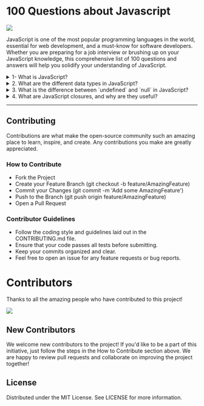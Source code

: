 # 100 Questions about Javascript

[![](https://img.shields.io/badge/README-Español-red)](./README.md)

JavaScript is one of the most popular programming languages in the world, essential for web development, and a must-know for software developers. Whether you are preparing for a job interview or brushing up on your JavaScript knowledge, this comprehensive list of 100 questions and answers will help you solidify your understanding of JavaScript.

<details>
<summary>1- What is JavaScript?</summary>

  **Answer**: JavaScript is a high-level, dynamic, untyped, and interpreted programming language. It is primarily used for creating interactive and dynamic content on web pages. JavaScript is versatile and can be used on both the client-side and server-side (Node.js).

JavaScript allows developers to create rich web applications by manipulating the DOM (Document Object Model), handling events, and communicating with servers through AJAX requests. It is also a core technology of the web, alongside HTML and CSS.

</details>


<details>
<summary>2. What are the different data types in JavaScript?</summary>

  **Answer**: 
  1. Primitive Data Types:
     - String: Represents a sequence of characters, e.g., "Hello, World!".
     - Number: Represents both integer and floating-point numbers, e.g., 42 or 3.14.
     - Boolean: Represents logical entities with two values: true or false.
     - Undefined: A variable that has been declared but not assigned a value has the type undefined.
     - Null: Represents the intentional absence of any object value, often used to indicate "no value".
     - Symbol (ES6): A unique and immutable primitive value used as the key of an object property.
     - BigInt (ES2020): Represents integers with arbitrary precision, allowing for manipulation of large integers beyond the safe integer limit for numbers.

  2. Non-Primitive Data Types:
     - Object: A collection of key-value pairs, often used to store more complex data and entities.

> Understanding these data types is crucial for variable manipulation and function execution in JavaScript.
</details>


<details>
<summary>3. What is the difference between `undefined` and `null` in JavaScript?</summary>

  **Answer**: In JavaScript, `undefined` and `null` are distinct values that represent the absence of a value, but they are used in different contexts:

`undefined`: A variable is `undefined` when it is declared but not yet assigned a value. It represents a lack of initialization.

Example:
```javascript
let a;
console.log(a); // Output: undefined
```

`null`: A variable is `null` when it is explicitly assigned a null value. It represents the intentional absence of any object or value.

Example:
```javascript
let b = null;
console.log(b); // Output: null
```

> While both `undefined` and `null` are used to denote "no value," `undefined` is usually the default state of uninitialized variables, whereas `null` is explicitly set by the programmer to indicate that a variable should have no value.
</details>

<details>
<summary> 4. What are JavaScript closures, and why are they useful? </summary>

  **Answer**: A closure is a feature in JavaScript where an inner function has access to the outer (enclosing) function's variables—even after the outer function has finished executing. Closures are created every time a function is created, at function creation time.

**How Closures Work**: Closures enable functions to "remember" their lexical scope, allowing them to access variables from their outer scope even when the function is executed outside that scope.

Example of a Closure:

```javascript
function outerFunction(outerVariable) {
  return function innerFunction(innerVariable) {
    console.log('Outer Variable: ' + outerVariable);
    console.log('Inner Variable: ' + innerVariable);
  };
}

const newFunction = outerFunction('outside');
newFunction('inside');
// Output:
// Outer Variable: outside
// Inner Variable: inside
```

In this example, `innerFunction` retains access to `outerVariable` from `outerFunction` even after `outerFunction` has finished executing.

Use Cases of Closures:
- **Data Encapsulation**: Closures can be used to create private variables or methods within a function.
- **Callbacks**: Closures are commonly used with callbacks in asynchronous programming, such as event handlers or setTimeouts.
- **Functional Programming**: Closures enable functional programming patterns, allowing functions to be composed and reused.


> Closures are powerful tools in JavaScript that enable data hiding and state management, making them essential for building complex applications.

</details>

---

## Contributing
Contributions are what make the open-source community such an amazing place to learn, inspire, and create. Any contributions you make are greatly appreciated.

### How to Contribute
* Fork the Project
* Create your Feature Branch (git checkout -b feature/AmazingFeature)
* Commit your Changes (git commit -m 'Add some AmazingFeature')
* Push to the Branch (git push origin feature/AmazingFeature)
* Open a Pull Request

### Contributor Guidelines

* Follow the coding style and guidelines laid out in the CONTRIBUTING.md file.
* Ensure that your code passes all tests before submitting.
* Keep your commits organized and clear.
* Feel free to open an issue for any feature requests or bug reports.

# Contributors
Thanks to all the amazing people who have contributed to this project!

<a href="https://github.com/holasoymalva/100-questions-about-javascript/graphs/contributors"> <img src="https://contrib.rocks/image?repo=holasoymalva/100-questions-about-javascript"/></a>

## New Contributors
We welcome new contributors to the project! If you'd like to be a part of this initiative, just follow the steps in the How to Contribute section above. We are happy to review pull requests and collaborate on improving the project together!

## License

Distributed under the MIT License. See LICENSE for more information.
